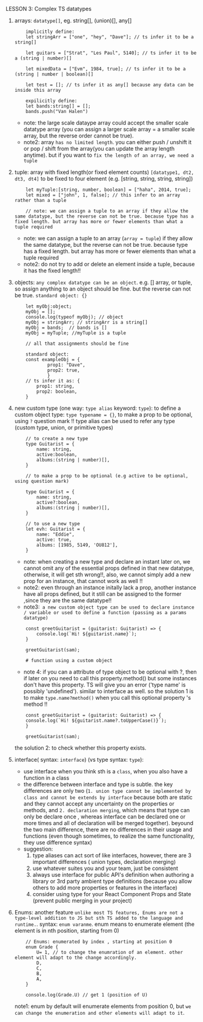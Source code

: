 LESSON 3: Complex TS datatypes 

1. arrays: `datatype[]`, eg. string[], (union)[], any[]
    ```
        implicitly define:
        let stringArr = ["one", "hey", "Dave"]; // ts infer it to be a string[]

        let guitars = ["Strat", "Les Paul", 5140]; // ts infer it to be a (string | number)[]

        let mixedData = ["Evm", 1984, true]; // ts infer it to be a (string | number | boolean)[]

        let test = []; // ts infer it as any[] because any data can be inside this array

        expilicitly define:
        let bands:string[] = []; 
        bands.push("Van Halen")
    ```
    
    - note: the large scale dataype array could accept the smaller scale datatype array (you can assign a larger scale array = a smaller scale array, but the reverse order cannot be true). 
    - note2: array `has no limited length`. you can either push / unshift it or pop / shift from the array(you can update the array length anytime). but if you want to `fix the length of an array, we need a tuple`

2. tuple: array with fixed length(or fixed element counts) `[datatype1, dt2, dt3, dt4]` to be fixed to four element (e.g. [string, string, string, string])
    ```
        let myTuple:[string, number, boolean] = ["haha", 2014, true];
        let mixed = ["john", 1, false]; // this infer to an array rather than a tuple
        
        // note: we can assign a tuple to an array if they allow the same datatype, but the reverse can not be true. because type has a fixed length. but array has more or fewer elements than what a tuple required 
    ```
    - note: we can assign a tuple to an array (`array = tuple`) if they allow the same datatype, but the reverse can not be true. because type has a fixed length. but array has more or fewer elements than what a tuple required
    - note2: do not try to add or delete an element inside a tuple, because it has the fixed length!!

3. objects: `any complex datatype can be an object`. e.g. [] array, or tuple, so assign anything to an object should be fine. but the reverse can not be true. `standard object: {}`
    ```
        let myObj:object;
        myObj = [];
        console.log(typeof myObj); // object
        myObj = stringArr; // stringArr is a string[]
        myObj = bands;  // bands is []
        myObj = myTuple; //myTuple is a tuple
        
        // all that assignments should be fine

        standard object:
        const exampleObj = {
                prop1: "Dave",
                prop2: true,
                }
        // ts infer it as: {
            prop1: string,
            prop2: boolean,
        }

    ```
4. new custom type (one way: `type alias` keyword: `type`): to define a custom object type: `type typename = {}`, to make a prop to be optional, using `?` question mark !! type alias can be used to refer any type (custom type, union, or primitive types)
    ```
        // to create a new type
        type Guitarist = {
            name: string,
            active:boolean,
            albums:(string | number)[],
        }

        // to make a prop to be optional (e.g active to be optional, using question mark)
        
        type Guitarist = {
            name: string,
            active?:boolean,
            albums:(string | number)[],
        }

        // to use a new type
        let evh: Guitarist = {
            name: "Eddie",
            active: true,
            albums: [1985, 5149, 'OU812'],
        }

    ```
    - note: when creating a new type and declare an instant later on, we cannot omit any of the essential props defined in that new datatype, otherwise, it will get sth wrong!!, also, we cannot simply add a new prop for an instance, that cannot work as well !!
    - note2: even through an instance initally lack a prop, another instance have all props defined, but it still can be assigned to the former ,since they are the same datatype!!
    - note3:` a new custom object type can be used to declare instance / variable or used to define a function (passing as a params datatype)`
    ```
        const greetGuitarist = (guitarist: Guitarist) => {
            console.log(`Hi! ${guitarist.name}`);
        }

        greetGuitarist(sam);

        # function using a custom object
    ```
    - note 4: if you can a attribute of type object to be optional with ?, then if later on you need to call this property.method() but some instances don't have this property. TS will give you an error ('type name' is possibly 'undefined'). similar to interface as well. so the solution 1 is to make `type.name?method()` when you call this optional property 's method !!
    ```
        const greetGuitarist = (guitarist: Guitarist) => {
        console.log(`Hi! ${guitarist.name?.toUpperCase()}`);
        }

        greetGuitarist(sam);
    ```
    the solution 2: to check whether this property exists. 
5. interface( syntax: `interface`) (vs type syntax: `type`):
    - use interface when you think sth is a `class`, when you also have a function in a class 
    - the difference between interface and type is subtle. the key differences are only two (`1. union type cannot be implemented by class and cannot be extends by interface` because both are static and they cannot accept any uncertainty on the properties or methods, and `2. declaration merging`, which means that type can only be declare once , whereas interface can be declared one or more times and all of declaration will be merged together). beyound the two main difference, there are no differences in their usage and functions (even though sometimes, to realize the same functionality, they use difference syntax)
    - suggestion: 
        1. type aliases can act sort of like interfaces, however, there are 3 important differences ( union types, declaration merging)
        2. use whatever suites you and your team, just be consistent
        3. always use interface for public API's definition when authoring a library or 3rd party ambient type definitions (because you allow others to add more properties or features in the interface)
        4. consider using type for your React Component Props and State (prevent public merging in your project)
6. Enums: another feature `unlike most TS features, Enums are not a type-level addition to JS but sth TS added to the language and runtime.`. syntax: `enum varanme`. enum means to enumerate element (the element is in nth position, starting from 0)
    ```
        // Enums: enumerated by index , starting at position 0
        enum Grade {
            U= 1, // to change the enumration of an element. other element will adapt to the change accordingly.
            D,
            C,
            B,
            A,
        }

        console.log(Grade.U) // get 1 (position of U)
    ```
    note1: enum by default will enumerate elements from position 0, but `we can change the enumeration and other elements will adapt to it`.
        










